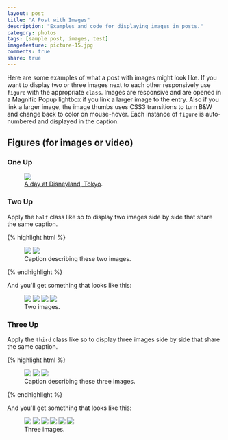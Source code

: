 ```yaml
---
layout: post
title: "A Post with Images"
description: "Examples and code for displaying images in posts."
category: photos
tags: [sample post, images, test]
imagefeature: picture-15.jpg
comments: true
share: true
---
```


Here are some examples of what a post with images might look like. If you want to display two or three images next to each other responsively use `figure` with the appropriate `class`. Images are responsive and are opened in a Magnific Popup lightbox if you link a larger image to the entry. Also if you link a larger image, the image thumbs uses CSS3 transitions to turn B&W and change back to color on mouse-hover. Each instance of `figure` is auto-numbered and displayed in the caption.

## Figures (for images or video)

### One Up

<figure>
	<a href="/mysite/{{ site.url }}/images/disneyland.jpg"><img src="/mysite/{{ site.url }}/images/disneyland.jpg"></a>
	<figcaption><a href="http://hmfaysal.github.io/" data-toggle="tooltip" title="Visit my website">A day at Disneyland, Tokyo</a>.</figcaption>
</figure>

### Two Up

Apply the `half` class like so to display two images side by side that share the same caption.

{% highlight html %}
<figure class="half">
	<img src="/images/image-filename-1.jpg">
	<img src="/images/image-filename-2.jpg">
	<figcaption>Caption describing these two images.</figcaption>
</figure>
{% endhighlight %}

And you'll get something that looks like this:

<figure class="half">
	<a href="/mysite/{{ site.url }}/images/gallery1/photo (6).jpg"><img src="/mysite/{{ site.url }}/images/gallery1/photo (5).jpg"></a>
	<a href="/mysite/{{ site.url }}/images/gallery1/photo (12).jpg"><img src="/mysite/{{ site.url }}/images/gallery1/photo (11).jpg"></a>
	<img src="/mysite/{{ site.url }}/images/gallery1/photo (13).jpg"></a>
	<img src="/mysite/{{ site.url }}/images/gallery1/photo (19).jpg"></a>
	<figcaption>Two images.</figcaption>
</figure>

### Three Up

Apply the `third` class like so to display three images side by side that share the same caption.

{% highlight html %}
<figure class="third">
	<a href="http://placehold.it/1200x600.jpg"><img src="http://placehold.it/600x300.jpg"></a>
	<a href="http://placehold.it/1200x600.jpg"><img src="http://placehold.it/600x300.jpg"></a>
	<a href="http://placehold.it/1200x600.jpg"><img src="http://placehold.it/600x300.jpg"></a>
	<figcaption>Caption describing these three images.</figcaption>
</figure>
{% endhighlight %}

And you'll get something that looks like this:

<figure class="third">
	<a href="/mysite/{{ site.url }}/images/gallery1/photo (22).jpg"><img src="/mysite/{{ site.url }}/images/gallery1/photo (21).jpg"></a>
	<a href="/mysite/{{ site.url }}/images/gallery1/photo (24).jpg"><img src="/mysite/{{ site.url }}/images/gallery1/photo (23).jpg"></a>
	<a href="/mysite/{{ site.url }}/images/gallery1/photo (74).jpg"><img src="/mysite/{{ site.url }}/images/gallery1/photo (73).jpg"></a>
	<a href="/mysite/{{ site.url }}/images/gallery1/photo (4).jpg"><img src="/mysite/{{ site.url }}/images/gallery1/photo (3).jpg"></a>
	<a href="/mysite/{{ site.url }}/images/gallery1/photo (18).jpg"><img src="/mysite/{{ site.url }}/images/gallery1/photo (17).jpg"></a>
	<a href="/mysite/{{ site.url }}/images/gallery1/photo (10).jpg"><img src="/mysite/{{ site.url }}/images/gallery1/photo (9).jpg"></a>
	<figcaption>Three images.</figcaption>
</figure>